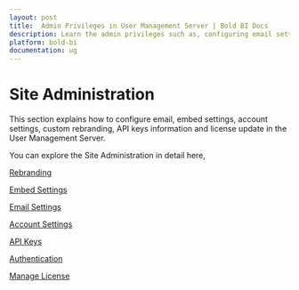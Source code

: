 ```yaml
---
layout: post
title:  Admin Privileges in User Management Server | Bold BI Docs
description: Learn the admin privileges such as, configuring email settings, embed settings, account settings, custom rebranding, API keys information and license update in the user management server.
platform: bold-bi
documentation: ug
---
```


# Site Administration

This section explains how to configure email, embed settings, account settings, custom rebranding, API keys information and license update in the User Management Server.

You can explore the Site Administration in detail here,

[Rebranding](/embedded-bi/multi-tenancy/site-administration/rebranding/)

[Embed Settings](/embedded-bi/site-administration/embed-settings/)

[Email Settings](/embedded-bi/multi-tenancy/site-administration/email-settings/)

[Account Settings](/embedded-bi/multi-tenancy/site-administration/account-settings/)

[API Keys](/embedded-bi/multi-tenancy/site-administration/api-keys/)

[Authentication](/embedded-bi/multi-tenancy/site-administration/authentication/)

[Manage License](/embedded-bi/multi-tenancy/site-administration/manage-license/)
